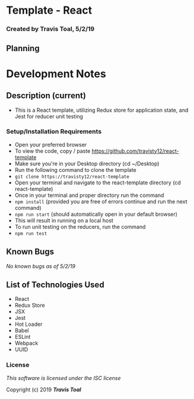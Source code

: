 # Template - React

### Created by **Travis Toal**, 5/2/19

## Planning

# Development Notes

## Description (current)
* This is a React template, utilizing Redux store for application state, and Jest for reducer unit testing

### Setup/Installation Requirements
* Open your preferred browser
* To view the code, copy / paste
  https://github.com/travisty12/react-template
* Make sure you're in your Desktop directory
(cd ~/Desktop)
* Run the following command to clone the template
* `git clone https://travisty12/react-template`
* Open your terminal and navigate to the react-template directory
(cd react-template)
* Once in your terminal and proper directory run the command
* `npm install` (provided you are free of errors continue and run the next command)
* `npm run start` (should automatically open in your default browser)
*  This will result in running on a local host
* To run unit testing on the reducers, run the command
* `npm run test`

## Known Bugs
_No known bugs as of 5/2/19_


## List of Technologies Used
* React
* Redux Store
* JSX
* Jest
* Hot Loader
* Babel
* ESLint
* Webpack
* UUID

### License

_This software is licensed under the ISC license_

Copyright (c) 2019
**_Travis Toal_**  

